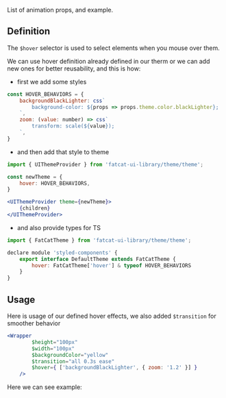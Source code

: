 List of animation props, and example.

## 	Definition

The `$hover` selector is used to select elements when you mouse over them.

We can use hover definition already defined in our therm or we can add new ones for better reusability, and this is how:

- first we add some styles

```jsx
const HOVER_BEHAVIORS = {
	backgroundBlackLighter: css`
		background-color: ${props => props.theme.color.blackLighter};
	`,
	zoom: (value: number) => css`
		transform: scale(${value});
	`,
}
```
- and then add that style to theme

```jsx
import { UIThemeProvider } from 'fatcat-ui-library/theme/theme';

const newTheme = {
	hover: HOVER_BEHAVIORS,
}

<UIThemeProvider theme={newTheme}>
	{children}
</UIThemeProvider>
```

- and also provide types for TS

```jsx
import { FatCatTheme } from 'fatcat-ui-library/theme/theme';

declare module 'styled-components' {
	export interface DefaultTheme extends FatCatTheme {
		hover: FatCatTheme['hover'] & typeof HOVER_BEHAVIORS
	}
}
```

## Usage 

Here is usage of our defined hover effects, we also added `$transition` for smoother behavior

```jsx
<Wrapper
		$height="100px"
		$width="100px"
		$backgroundColor="yellow"
		$transition="all 0.3s ease"
		$hover={ ['backgroundBlackLighter', { zoom: '1.2' }] }
	/>
```

Here we can see example:
